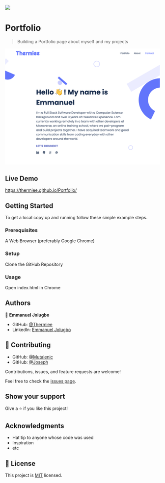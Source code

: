 ![](https://img.shields.io/badge/Microverse-blueviolet)

# Portfolio

> Building a Portfolio page about myself and my projects

![screenshot](./images/app_screenshot.png)

## Live Demo

https://thermiee.github.io/Portfolio/


## Getting Started

To get a local copy up and running follow these simple example steps.

### Prerequisites

A Web Browser (preferably Google Chrome)

### Setup

Clone the GitHub Repository

### Usage

Open index.html in Chrome


## Authors

👤 **Emmanuel Jolugbo**

- GitHub: [@Thermiee](https://github.com/thermiee)
- LinkedIn: [Emmanuel Jolugbo](https://www.linkedin.com/in/emmanuel-jolugbo/)

## 🤝 Contributing

- GitHub: [@Mutalenic](https://github.com/Mutalenic)
- GitHub: [@Joseph](https://github.com/joseph07-drack)

Contributions, issues, and feature requests are welcome!

Feel free to check the [issues page](../../issues/).

## Show your support

Give a ⭐️ if you like this project!

## Acknowledgments

- Hat tip to anyone whose code was used
- Inspiration
- etc

## 📝 License

This project is [MIT](./MIT.md) licensed.
